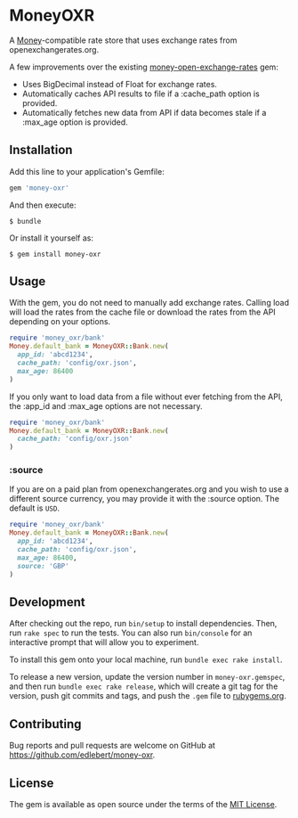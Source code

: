 # MoneyOXR

A [Money](https://github.com/RubyMoney/money)-compatible rate store that uses exchange rates from openexchangerates.org.

A few improvements over the existing [money-open-exchange-rates](https://github.com/spk/money-open-exchange-rates) gem:

* Uses BigDecimal instead of Float for exchange rates.
* Automatically caches API results to file if a :cache_path option is provided.
* Automatically fetches new data from API if data becomes stale if a :max_age option is provided.

## Installation

Add this line to your application's Gemfile:

```ruby
gem 'money-oxr'
```

And then execute:

    $ bundle

Or install it yourself as:

    $ gem install money-oxr

## Usage

With the gem, you do not need to manually add exchange rates. Calling load will
load the rates from the cache file or download the rates from the API depending
on your options.

``` ruby
require 'money_oxr/bank'
Money.default_bank = MoneyOXR::Bank.new(
  app_id: 'abcd1234',
  cache_path: 'config/oxr.json',
  max_age: 86400
)
```

If you only want to load data from a file without ever fetching from the API,
the :app_id and :max_age options are not necessary.

``` ruby
require 'money_oxr/bank'
Money.default_bank = MoneyOXR::Bank.new(
  cache_path: 'config/oxr.json'
)
```

### :source

If you are on a paid plan from openexchangerates.org and you wish to use a different
source currency, you may provide it with the :source option. The default is `USD`.

``` ruby
require 'money_oxr/bank'
Money.default_bank = MoneyOXR::Bank.new(
  app_id: 'abcd1234',
  cache_path: 'config/oxr.json',
  max_age: 86400,
  source: 'GBP'
)
```

## Development

After checking out the repo, run `bin/setup` to install dependencies. Then, run `rake spec` to run the tests. You can also run `bin/console` for an interactive prompt that will allow you to experiment.

To install this gem onto your local machine, run `bundle exec rake install`.

To release a new version, update the version number in `money-oxr.gemspec`, and then run `bundle exec rake release`, which will create a git tag for the version, push git commits and tags, and push the `.gem` file to [rubygems.org](https://rubygems.org).

## Contributing

Bug reports and pull requests are welcome on GitHub at https://github.com/edlebert/money-oxr.

## License

The gem is available as open source under the terms of the [MIT License](http://opensource.org/licenses/MIT).
